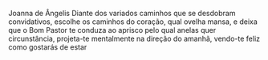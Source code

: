 Joanna de Ângelis
Diante dos variados caminhos que se desdobram convidativos, escolhe os caminhos do coração, qual ovelha mansa, e deixa que o Bom Pastor te conduza ao aprisco pelo qual anelas
quer circunstância, projeta-te mentalmente na direção do amanhã, vendo-te feliz como gostarás de estar
